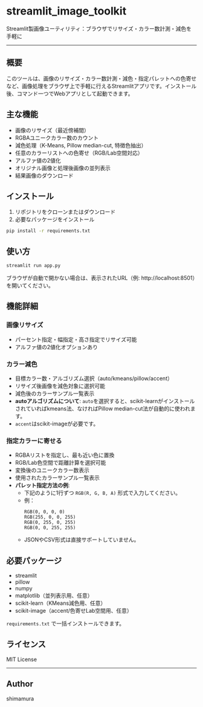 # streamlit_image_toolkit

Streamlit製画像ユーティリティ：ブラウザでリサイズ・カラー数計測・減色を手軽に

---

## 概要

このツールは、画像のリサイズ・カラー数計測・減色・指定パレットへの色寄せなど、画像処理をブラウザ上で手軽に行えるStreamlitアプリです。インストール後、コマンド一つでWebアプリとして起動できます。

## 主な機能

- 画像のリサイズ（最近傍補間）
- RGBAユニークカラー数のカウント
- 減色処理（K-Means, Pillow median-cut, 特徴色抽出）
- 任意のカラーリストへの色寄せ（RGB/Lab空間対応）
- アルファ値の2値化
- オリジナル画像と処理後画像の並列表示
- 結果画像のダウンロード

## インストール

1. リポジトリをクローンまたはダウンロード
2. 必要なパッケージをインストール

```bash
pip install -r requirements.txt
```

## 使い方

```bash
streamlit run app.py
```

ブラウザが自動で開かない場合は、表示されたURL（例: http://localhost:8501）を開いてください。

## 機能詳細

### 画像リサイズ
- パーセント指定・幅指定・高さ指定でリサイズ可能
- アルファ値の2値化オプションあり

### カラー減色
- 目標カラー数・アルゴリズム選択（auto/kmeans/pillow/accent）
- リサイズ後画像を減色対象に選択可能
- 減色後のカラーサンプル一覧表示
- **autoアルゴリズムについて**: `auto`を選択すると、scikit-learnがインストールされていればkmeans法、なければPillow median-cut法が自動的に使われます。
- `accent`はscikit-imageが必要です。

### 指定カラーに寄せる
- RGBAリストを指定し、最も近い色に置換
- RGB/Lab色空間で距離計算を選択可能
- 変換後のユニークカラー数表示
- 使用されたカラーサンプル一覧表示
- **パレット指定方法の例**:
  - 下記のように1行ずつ `RGB(R, G, B, A)` 形式で入力してください。
  - 例：
    ```
    RGB(0, 0, 0, 0)
    RGB(255, 0, 0, 255)
    RGB(0, 255, 0, 255)
    RGB(0, 0, 255, 255)
    ```
  - JSONやCSV形式は直接サポートしていません。

## 必要パッケージ

- streamlit
- pillow
- numpy
- matplotlib（並列表示用、任意）
- scikit-learn（KMeans減色用、任意）
- scikit-image（accent/色寄せLab空間用、任意）

`requirements.txt` で一括インストールできます。

## ライセンス

MIT License

---

## Author

shimamura
